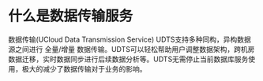 

# 什么是数据传输服务

数据传输(UCloud Data Transmission Service) UDTS支持多种同构，异构数据源之间进行 全量/增量 数据传输。UDTS可以轻松帮助用户调整数据架构，跨机房数据迁移，实时数据同步进行后续数据分析等。UDTS无需停止当前数据库服务使用，极大的减少了数据传输对于业务的影响。
